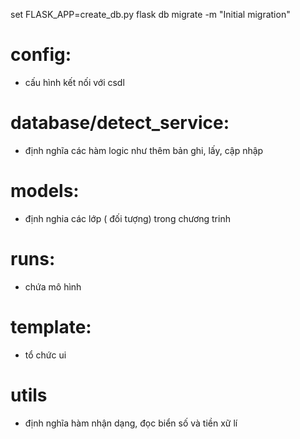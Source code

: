 set FLASK_APP=create_db.py
flask db migrate -m "Initial migration"


# config:
- cấu hình kết nối với csdl
# database/detect_service:
- định nghĩa các hàm logic như thêm bản ghi, lấy, cập nhập
# models:
- định nghia các lớp ( đối tượng) trong chương trinh
# runs:
- chứa mô hình
# template: 
- tổ chức ui
# utils
- định nghĩa hàm nhận dạng, đọc biển số và tiền xữ lí
